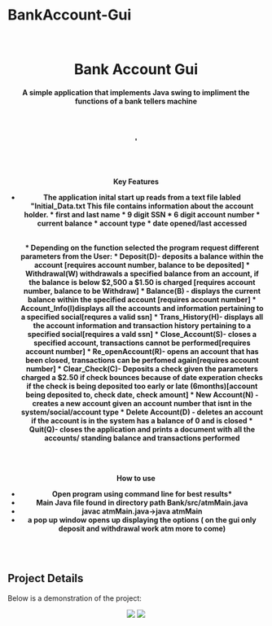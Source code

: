 # BankAccount-Gui




<h1 align="center">
  <br>
 Bank Account Gui
  <br>
</h1>

<h4 align="center">A simple application that implements Java swing to impliment the functions of a bank tellers machine     
  
  <br><br>
  
  <p align="center">'
 
</p>

<br><br>

Key Features
<br>

* The application inital start up reads from a text file labled "Initial_Data.txt
    This file contains information about the account holder.
        * first and last name
        * 9 digit SSN
        * 6 digit account number
        * current balance
        * account type
        * date opened/last accessed

  <br>
    * Depending on the function selected the program request different parameters from the User:
      * Deposit(D)- deposits a balance within the account [requires account number, balance to be deposited]
      * Withdrawal(W) withdrawals a specified balance from an account, if the balance is below $2,500 a $1.50 is charged         
        [requires account number, balance to be Withdraw]
      * Balance(B) - displays the current balance within the specified account [requires account number]
      * Account_Info(I)displays all the accounts and information pertaining to a specified social[requres a valid ssn]
      * Trans_History(H)- displays all the account information and transaction history pertaining to a specified social[requires a vald ssn]
      * Close_Account(S)- closes a specified account, transactions cannot be performed[requires account number]
      * Re_openAccount(R)- opens an account that has been closed, transactions can be perfomed again[requires account number]
      * Clear_Check(C)- Deposits a check given the parameters charged a $2.50 if check bounces because of date experation  checks if the check is being deposited too early or late (6months)[account being deposited to, check date, check amount]
      * New Account(N) - creates a new account given an account number that isnt in the system/social/account type
      * Delete Account(D) - deletes an account if the account is in the system has a balance of 0 and is closed
      * Quit(Q)- closes the application and prints a document with all the accounts/ standing balance and transactions performed
  <br>


<br><br>


How to use
<br>


* Open program using command line for best results*
  <br>
* Main Java file found in directory path Bank/src/atmMain.java
  <br>
* javac atmMain.java->java atmMain
  <br>
* a pop up window opens up displaying the options ( on the gui only deposit and withdrawal work atm more to come)
  <br>

    
 <br><br>
 
 <h2> Project Details </h2>
 Below is a demonstration of the project:

  
  
  
 <p align= "center">
  <img src = "countwords/whale.png">  
<img src = "countwords/test.png">
</p>

